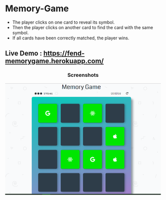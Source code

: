 # Memory-Game

* The player clicks on one card to reveal its symbol.
* Then the player clicks on another card to find the card with the same symbol.
* If all cards have been correctly matched, the player wins.

## Live Demo : https://fend-memorygame.herokuapp.com/

<h3 align=center>Screenshots</h3>
<img align=center src="./img/screenshot.png">
